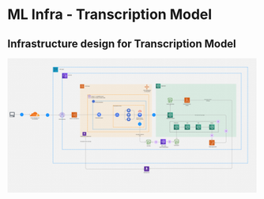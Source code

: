 # ML Infra - Transcription Model

## Infrastructure design for Transcription Model

![architecture diagram](./architecture-diagram.png)

